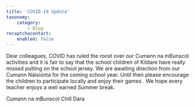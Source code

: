 ```yaml
---
title: 'COVID-19 Update'
taxonomy:
    category:
        - Blog
recaptchacontact:
    enabled: false
---
```


Dear colleagues, 
	COVID has ruled the roost over our Cumann na mBunscol activities and it is fair to say that the school children of Kildare have really missed putting on the school jersey. We are awaiting direction from our Cumann Náisiúnta for the coming school year. Until then please encourage the children to participate locally and enjoy their games . We hope every teacher enjoys a well earned Summer break.
    
Cumann na mBunscol Chill Dara     